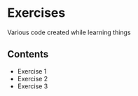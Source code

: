 # Exercises
Various code created while learning things

## Contents
- Exercise 1
- Exercise 2
- Exercise 3
